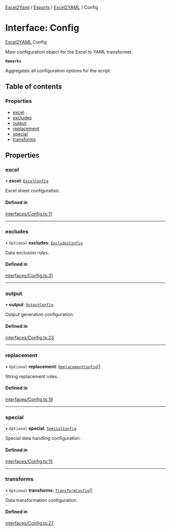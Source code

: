 [Excel2Yaml](../README.md) / [Exports](../modules.md) / [Excel2YAML](../modules/Excel2YAML.md) / Config

# Interface: Config

[Excel2YAML](../modules/Excel2YAML.md).Config

Main configuration object for the Excel to YAML transformer.

**`Remarks`**

Aggregates all configuration options for the script.

## Table of contents

### Properties

- [excel](Excel2YAML.Config.md#excel)
- [excludes](Excel2YAML.Config.md#excludes)
- [output](Excel2YAML.Config.md#output)
- [replacement](Excel2YAML.Config.md#replacement)
- [special](Excel2YAML.Config.md#special)
- [transforms](Excel2YAML.Config.md#transforms)

## Properties

### excel

• **excel**: [`ExcelConfig`](Excel2YAML.ExcelConfig.md)

Excel sheet configuration.

#### Defined in

[interfaces/Config.ts:11](https://github.com/rbleattler/Excel2Yaml/blob/0fa89d9b50c0f12b0bb5739c1b46c02b0dc3aa9b/src/interfaces/Config.ts#L11)

___

### excludes

• `Optional` **excludes**: [`ExcludesConfig`](Excel2YAML.ExcludesConfig.md)

Data exclusion rules.

#### Defined in

[interfaces/Config.ts:31](https://github.com/rbleattler/Excel2Yaml/blob/0fa89d9b50c0f12b0bb5739c1b46c02b0dc3aa9b/src/interfaces/Config.ts#L31)

___

### output

• **output**: [`OutputConfig`](Excel2YAML.OutputConfig.md)

Output generation configuration.

#### Defined in

[interfaces/Config.ts:23](https://github.com/rbleattler/Excel2Yaml/blob/0fa89d9b50c0f12b0bb5739c1b46c02b0dc3aa9b/src/interfaces/Config.ts#L23)

___

### replacement

• `Optional` **replacement**: [`ReplacementConfig`](Excel2YAML.ReplacementConfig.md)[]

String replacement rules.

#### Defined in

[interfaces/Config.ts:19](https://github.com/rbleattler/Excel2Yaml/blob/0fa89d9b50c0f12b0bb5739c1b46c02b0dc3aa9b/src/interfaces/Config.ts#L19)

___

### special

• `Optional` **special**: [`SpecialConfig`](Excel2YAML.SpecialConfig.md)

Special data handling configuration.

#### Defined in

[interfaces/Config.ts:15](https://github.com/rbleattler/Excel2Yaml/blob/0fa89d9b50c0f12b0bb5739c1b46c02b0dc3aa9b/src/interfaces/Config.ts#L15)

___

### transforms

• `Optional` **transforms**: [`TransformConfig`](Excel2YAML.TransformConfig.md)[]

Data transformation configuration.

#### Defined in

[interfaces/Config.ts:27](https://github.com/rbleattler/Excel2Yaml/blob/0fa89d9b50c0f12b0bb5739c1b46c02b0dc3aa9b/src/interfaces/Config.ts#L27)
